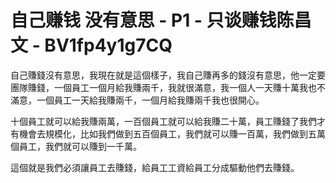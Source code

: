 # 自己赚钱 没有意思 - P1 - 只谈赚钱陈昌文 - BV1fp4y1g7CQ

自己賺錢沒有意思，我現在就是這個樣子，我自己賺再多的錢沒有意思，他一定要團隊賺錢，一個員工一個月給我賺兩千，我就很滿意，我一個人一天賺十萬我也不滿意，一個員工一天給我賺兩千，一個月給我賺兩千我也很開心。

十個員工就可以給我賺兩萬，一百個員工就可以給我賺二十萬，員工賺錢了我們才有機會去規模化，比如我們做到五百個員工，我們就可以賺一百萬，我們做到五萬個員工，我們就可以賺到一千萬。

這個就是我們必須讓員工去賺錢，給員工工資給員工分成驅動他們去賺錢。